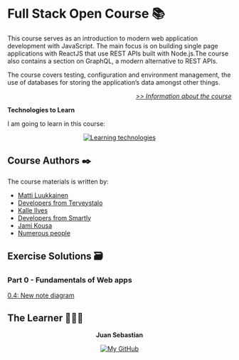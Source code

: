# Full Stack Open Course 📚

This course serves as an introduction to modern web application development with JavaScript. The main focus is on building single page applications with ReactJS that use REST APIs built with Node.js.The course also contains a section on GraphQL, a modern alternative to REST APIs.

The course covers testing, configuration and environment management, the use of databases for storing the application’s data amongst other things.

<div align="right">

*[>> Information about the course](https://fullstackopen.com/en/about)*

</div>

**Technologies to Learn**

I am going to learn in this course:

<div align="center">

[![Learning technologies](https://skillicons.dev/icons?i=react,redux,nodejs,mongodb,graphql,typescript)](https://fullstackopen.com/en/)

</div>

## Course Authors ✒️

The course materials is written by: 
* [Matti Luukkainen](https://github.com/mluukkai)
* [Developers from Terveystalo](https://www.terveystalo.com/fi/Yritystietoa/Terveystalo-tyontantajana/Digital-Health/)
* [Kalle Ilves](https://github.com/Kaltsoon)
* [Developers from Smartly](https://www.smartly.io/)
* [Jami Kousa](https://github.com/jakousa)
* [Numerous people](https://github.com/fullstack-hy2020/misc/blob/master/contributors.md)


## Exercise Solutions 🗃️

### Part 0 - Fundamentals of Web apps

[0.4: New note diagram](/part-00/00_4_new-note-diagram.md)




## The Learner 👨🏽‍💻

<div align="center">
<strong>Juan Sebastian</strong>

[![My GitHub](https://skillicons.dev/icons?i=github)](https://github.com/devJuanS)

</div>
